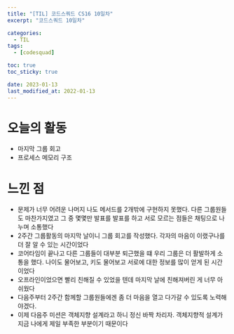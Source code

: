 ```yaml
---
title: "[TIL] 코드스쿼드 CS16 10일차"
excerpt: "코드스쿼드 10일차"

categories:
  - TIL
tags:
  - [codesquad]

toc: true
toc_sticky: true

date: 2023-01-13
last_modified_at: 2022-01-13
---
```


# 오늘의 활동
- 마지막 그룹 회고
- 프로세스 메모리 구조

# 느낀 점
- 문제가 너무 어려운 나머지 나도 메서드를 2개밖에 구현하지 못했다. 다른 그룹원들도 마찬가지였고 그 중 몇몇만 발표를 발표를 하고 서로 모르는 점들은 채팅으로 나누며 소통했다
- 2주간 그룹활동의 마지막 날이니 그룹 회고를 작성했다. 각자의 마음이 이랬구나를 더 잘 알 수 있는 시간이었다
- 코어타임이 끝나고 다른 그룹들이 대부분 퇴근했을 떄 우리 그룹은 더 활발하게 소통을 했다. 나이도 물어보고, 키도 물어보고 서로에 대한 정보를 많이 얻게 된 시간이었다
- 오프라인이었으면 빨리 친해질 수 있었을 텐데 마지막 날에 친해져버린 게 너무 아쉬웠다
- 다음주부터 2주간 함께할 그룹원들에겐 좀 더 마음을 열고 다가갈 수 있도록 노력해야겠다.
- 이제 다음주 미션은 객체지향 설계라고 하니 정신 바짝 차리자. 객체지향적 설계가 지금 나에게 제일 부족한 부분이기 때문이다